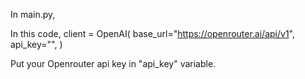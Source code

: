 In main.py, 

In this code,
client = OpenAI(
  base_url="https://openrouter.ai/api/v1",
  api_key="<Enter your API key here>",
)

Put your Openrouter api key in "api_key" variable.
